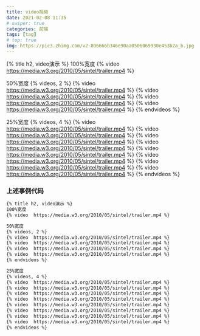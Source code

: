 ```yaml
---
title: video视频
date: 2021-02-08 11:35
# swiper: true
categories: 前端
tags: [tag]
# top: true
img: https://pic3.zhimg.com/v2-806666b346e90aa0506069930e453b2a_b.jpg
---
```

{% title h2, video演示 %}
100%宽度
{% video  https://media.w3.org/2010/05/sintel/trailer.mp4 %}

50%宽度
{% videos, 2 %}
{% video  https://media.w3.org/2010/05/sintel/trailer.mp4 %}
{% video  https://media.w3.org/2010/05/sintel/trailer.mp4 %}
{% video  https://media.w3.org/2010/05/sintel/trailer.mp4 %}
{% video  https://media.w3.org/2010/05/sintel/trailer.mp4 %}
{% endvideos %}

25%宽度
{% videos, 4 %}
{% video  https://media.w3.org/2010/05/sintel/trailer.mp4 %}
{% video  https://media.w3.org/2010/05/sintel/trailer.mp4 %}
{% video  https://media.w3.org/2010/05/sintel/trailer.mp4 %}
{% video  https://media.w3.org/2010/05/sintel/trailer.mp4 %}
{% video  https://media.w3.org/2010/05/sintel/trailer.mp4 %}
{% video  https://media.w3.org/2010/05/sintel/trailer.mp4 %}
{% video  https://media.w3.org/2010/05/sintel/trailer.mp4 %}
{% video  https://media.w3.org/2010/05/sintel/trailer.mp4 %}
{% endvideos %}
### 上述事例代码
```bash
{% title h2, video演示 %}
100%宽度
{% video  https://media.w3.org/2010/05/sintel/trailer.mp4 %}

50%宽度
{% videos, 2 %}
{% video  https://media.w3.org/2010/05/sintel/trailer.mp4 %}
{% video  https://media.w3.org/2010/05/sintel/trailer.mp4 %}
{% video  https://media.w3.org/2010/05/sintel/trailer.mp4 %}
{% video  https://media.w3.org/2010/05/sintel/trailer.mp4 %}
{% endvideos %}

25%宽度
{% videos, 4 %}
{% video  https://media.w3.org/2010/05/sintel/trailer.mp4 %}
{% video  https://media.w3.org/2010/05/sintel/trailer.mp4 %}
{% video  https://media.w3.org/2010/05/sintel/trailer.mp4 %}
{% video  https://media.w3.org/2010/05/sintel/trailer.mp4 %}
{% video  https://media.w3.org/2010/05/sintel/trailer.mp4 %}
{% video  https://media.w3.org/2010/05/sintel/trailer.mp4 %}
{% video  https://media.w3.org/2010/05/sintel/trailer.mp4 %}
{% video  https://media.w3.org/2010/05/sintel/trailer.mp4 %}
{% endvideos %}
```